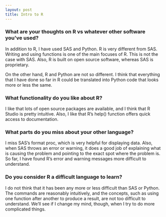 ```yaml
---
layout: post
title: Intro to R
--- 
```


### What are your thoughts on R vs whatever other software you've used? 

In addition to R, I have used SAS and Python. R is very different from SAS. Writing and using functions is one of the main focuses of R. This is not the case with SAS. Also, R is built on open source software, whereas SAS is proprietary. 

On the other hand, R and Python are not so different. I think that everything that I have done so far in R could be translated into Python code that looks more or less the same. 

### What functionality do you like about R?  

I like that lots of open source packages are available, and I think that R Studio is pretty intuitive. Also, I like that R’s help() function offers quick access to documentation. 

### What parts do you miss about your other language?  

I miss SAS’s format proc, which is very helpful for displaying data. Also, when SAS throws an error or warning, it does a good job of explaining what is causing the problem and pointing to the exact spot where the problem is. So far, I have found R’s error and warning messages more difficult to understand. 

### Do you consider R a difficult language to learn?

I do not think that it has been any more or less difficult than SAS or Python. The commands are reasonably intuitively, and the concepts, such as using one function after another to produce a result, are not too difficult to understand. We’ll see if I change my mind, though, when I try to do more complicated things. 
